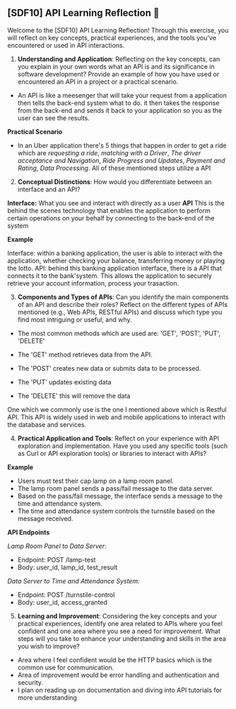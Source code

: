 ## [SDF10] API Learning Reflection 🧠

Welcome to the [SDF10] API Learning Reflection! Through this exercise, you will reflect on key concepts, practical experiences, and the tools you've encountered or used in API interactions.

1. **Understanding and Application**: Reflecting on the key concepts, can you explain in your own words what an API is and its significance in software development? Provide an example of how you have used or encountered an API in a project or a practical scenario.

* An API is like a meesenger that will take your request from a application then tells the back-end system what to do. it then takes the response from the back-end and sends it back to your application so you as the user can see the results.

**Practical Scenario**
* In an Uber application there's 5 things that happen in order to get a ride which are *requesting a ride*, *matching with a Driver*, *The driver acceptance and Navigation*, *Ride Progress and Updates*, *Payment and Rating*, *Data Processing*. All of these mentioned steps utilize a API 


2. **Conceptual Distinctions**: How would you differentiate between an interface and an API? 

**Interface:** What you see and interact with directly as a user
**API** This is the behind the scenes technology that enables the application to perform certain operations on your behalf by connecting to the back-end of the system 

**Example**

Interface: within a banking application, the user is able to interact with the application, whether checking your balance, transferring money or playing the lotto.
API: behind this banking application interface, there is a API that connects it to the bank'system. This allows the application to securely retrieve your account information,       process your trasaction. 

3. **Components and Types of APIs**: Can you identify the main components of an API and describe their roles? Reflect on the different types of APIs mentioned (e.g., Web APIs, RESTful APIs) and discuss which type you find most intriguing or useful, and why.

* The most common methods which are used are:
  'GET', 'POST', 'PUT', 'DELETE' 

* The 'GET' method retrieves data from the API.
* The 'POST' creates new data or submits data to be processed.
* The 'PUT' updates existing data
* The 'DELETE' this will remove the data 

One which we commonly use is the one I mentioned above which is Restful API. This API is widely used in web and mobile applications to interact with the database and services. 


4. **Practical Application and Tools**: Reflect on your experience with API exploration and implementation. Have you used any specific tools (such as Curl or API exploration tools) or libraries to interact with APIs?

**Example**
* Users must test their cap lamp on a lamp room panel.
* The lamp room panel sends a pass/fail message to the data server.
* Based on the pass/fail message, the interface sends a message to the time and attendance system.
* The time and attendance system controls the turnstile based on the message received.

**API Endpoints**

*Lamp Room Panel to Data Server:*

* Endpoint: POST /lamp-test
* Body: user_id, lamp_id, test_result

*Data Server to Time and Attendance System:*

* Endpoint: POST /turnstile-control
* Body: user_id, access_granted

5. **Learning and Improvement**: Considering the key concepts and your practical experiences, identify one area related to APIs where you feel confident and one area where you see a need for improvement. What steps will you take to enhance your understanding and skills in the area you wish to improve?

* Area where I feel confident would be the HTTP basics which is the common use for communication. 
* Area of improvement would be error handling and authentication and security. 
* I plan on reading up on documentation and diving into API tutorials for more understanding 